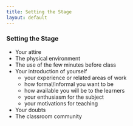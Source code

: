 ```yaml
---
title: Setting the Stage
layout: default
---
```


### Setting the Stage

- Your attire
- The physical environment
- The use of the few minutes before class
- Your introduction of yourself
  - your experience or related areas of work
  - how formal/informal you want to be
  - how available you will be to the learners
  - your enthusiasm for the subject
  - your motivations for teaching
- Your doubts
- The classroom community
